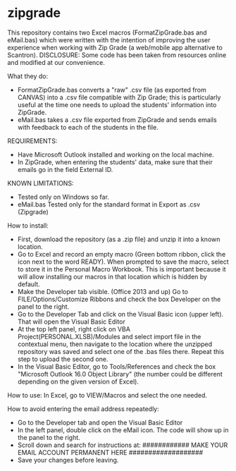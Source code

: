# zipgrade

This repository contains two Excel macros (FormatZipGrade.bas and eMail.bas) which were written with the intention of improving the user experience when working with Zip Grade (a web/mobile app alternative to Scantron).
DISCLOSURE: Some code has been taken from resources online and modified at our convenience. 

What they do:
- FormatZipGrade.bas converts a "raw" .csv file (as exported from CANVAS) into a .csv file compatible with Zip Grade; this is particularly useful at the time one needs to upload the students' information into ZipGrade. 
- eMail.bas takes a .csv file exported from ZipGrade and sends emails with feedback to each of the students in the file. 

REQUIREMENTS:
- Have Microsoft Outlook installed and working on the local machine.
- In ZipGrade, when entering the students' data, make sure that their emails go in the field External ID.

KNOWN LIMITATIONS:
- Tested only on Windows so far.
- eMail.bas Tested only for the standard format in Export as .csv (Zipgrade)

How to install:
- First, download the repository (as a .zip file) and unzip it into a known location.
- Go to Excel and record an empty macro (Green bottom ribbon, click the icon next to the word READY). When prompted to save the macro, select to store it in the Personal Macro Workbook. This is important because it will allow installing our macros in that location which is hidden by default.
- Make the Developer tab visible. (Office 2013 and up) Go to FILE/Options/Customize Ribbons and check the box Developer on the panel to the right.
- Go to the Developer Tab and click on the Visual Basic icon (upper left).  That will open the Visual Basic Editor 
- At the top left panel, right click on VBA Project(PERSONAL.XLSB)/Modules and select import file in the contextual menu, then navigate to the location where the unzipped repository was saved and select one of the .bas files there. Repeat this step to upload the second one.
- In the Visual Basic Editor, go to Tools/References and check the box "Microsoft Outlook 16.0 Object Library" (the number could be different depending on the given version of Excel).

How to use:
In Excel, go to VIEW/Macros and select the one needed.

How to avoid entering the email address repeatedly:
- Go to the Developer tab and open the Visual Basic Editor
- In the left panel, double click on the eMail icon. The code will show up in the panel to the right.
- Scroll down and search for instructions at: ############ MAKE YOUR EMAIL ACCOUNT PERMANENT HERE  ###################
- Save your changes before leaving.
